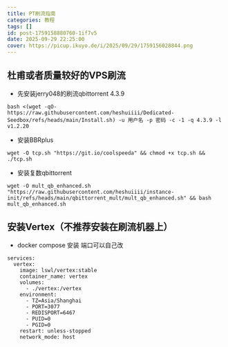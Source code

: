 ```yaml
---
title: PT刷流指南
categories: 教程
tags: []
id: post-1759158880760-1if7v5
date: 2025-09-29 22:25:00
cover: https://picup.ikuyo.de/i/2025/09/29/1759156028844.png
---
```

## 杜甫或者质量较好的VPS刷流

- 先安装jerry048的刷流qbittorrent 4.3.9
```
bash <(wget -qO- https://raw.githubusercontent.com/heshuiiii/Dedicated-Seedbox/refs/heads/main/Install.sh) -u 用户名 -p 密码 -c -1 -q 4.3.9 -l v1.2.20
```
- 安装BBRplus
```
wget -O tcp.sh "https://git.io/coolspeeda" && chmod +x tcp.sh && ./tcp.sh
```
 - 安装复数qbittorrent
```
wget -O mult_qb_enhanced.sh "https://raw.githubusercontent.com/heshuiiii/instance-init/refs/heads/main/qbittorrent_mult/mult_qb_enhanced.sh" && bash mult_qb_enhanced.sh
```

## 安装Vertex（不推荐安装在刷流机器上）

 - docker compose 安装 端口可以自己改
```
services:
  vertex:
    image: lswl/vertex:stable
    container_name: vertex
    volumes:
      - ./vertex:/vertex
    environment:
      - TZ=Asia/Shanghai
      - PORT=3077
      - REDISPORT=6467
      - PUID=0
      - PGID=0
    restart: unless-stopped
    network_mode: host
```
































